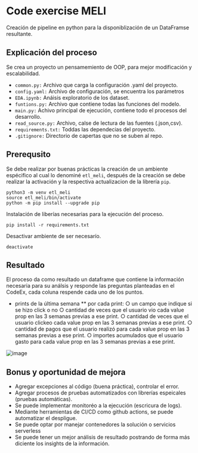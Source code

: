 # Code exercise MELI

Creación de pipeline en python para la disponiblización de un DataFramse resultante.

## Explicación del proceso

Se crea un proyecto un pensamemiento de OOP, para mejor modificación y escalabilidad.

* `common.py:` Archivo que carga la configuración .yaml del proyecto.
* `config.yaml:` Archivo de configuración, se encuentra los parámetros
* `EDA.ipynb:` Anáisis exploratorio de los dataset.
* `funtions.py:` Archivo que contiene todas las funciones del modelo.
* `main.py:` Achivo principal de ejecución, contiene todo el procesos del desarrollo.
* `read_source.py:` Archivo, calse de lectura de las fuentes (.json,csv).
* `requirements.txt:` Toddas las dependecias del proyecto.
* `.gitignore:` Directorio de capertas que no se suben al repo.


## Prerequsito

Se debe realizar por buenas prácticas la creación de un ambiente espécifico al cual lo denominé `etl_meli`, después de la creación se debe realizar la activación y la respectiva actualizacion de la librería `pip`.

```
python3 -m venv etl_meli
source etl_meli/bin/activate
python -m pip install --upgrade pip
```
Instalación de liberías necesarias para la ejecución del proceso.
```
pip install -r requirements.txt
```
Desactivar ambiente de ser necesarío.
```
deactivate
```

## Resultado

El proceso da como resultado un dataframe que contiene la información necesaria para su análsis y responde las preguntas planteadas en el CodeEx, cada coluna respende cada uno de los puntos.

* prints de la última semana 
** por cada print: 
    ○ un campo que indique si se hizo click o no 
    ○ cantidad de veces que el usuario vio cada value prop en las 3 semanas previas a ese print. 
    ○ cantidad de veces que el usuario clickeo cada value prop en las 3 semanas previas a ese print.
    ○ cantidad de pagos que el usuario realizó para cada value prop en las 3 semanas previas a ese print.
    ○ importes acumulados que el usuario gasto para cada value prop en las 3 semanas previas a ese print.


![image](https://github.com/nicolascorchuelo/CodeEx/assets/90802118/efd72a4c-f4af-4d53-95b2-eb0929d5f754)


## Bonus y oportunidad de mejora

* Agregar excepciones al código (buena práctica), controlar el error.
* Agregar procesos de pruebas automatizados con librerías espeicales (pruebas automáticas).
* Se puede implementar monitoréo a la ejecución (escricura de logs).
* Mediante herramientas de CI/CD como github actions, se puede automatizar el despligue.
* Se puede optar por manejar contenedores la solución o servicios serverless
* Se puede tener un mejor análisis de resultado postrando de forma más diciente los insights de la información.
